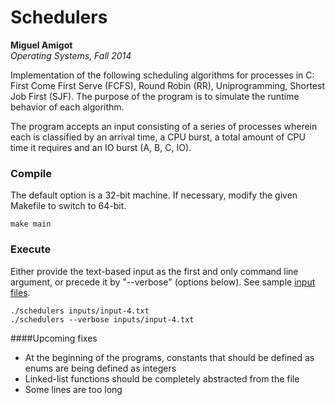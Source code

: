 Schedulers
==========
**Miguel Amigot**
<br>
*Operating Systems, Fall 2014*


Implementation of the following scheduling algorithms for processes in C: First Come First Serve (FCFS), Round Robin (RR), Uniprogramming, Shortest Job First (SJF). The purpose of the program is to simulate the runtime behavior of each algorithm.

The program accepts an input consisting of a series of processes wherein each is classified by an arrival time, a CPU burst, a total amount of CPU time it requires and an IO burst (A, B, C, IO).

### Compile
The default option is a 32-bit machine. If necessary, modify the given Makefile to switch to 64-bit.
```
make main
```

### Execute
Either provide the text-based input as the first and only command line argument, or precede it by "--verbose" (options below). See sample [input files](inputs/).
```
./schedulers inputs/input-4.txt
./schedulers --verbose inputs/input-4.txt
```



####Upcoming fixes
* At the beginning of the programs, constants that should be defined as enums are being defined as integers
* Linked-list functions should be completely abstracted from the file
* Some lines are too long